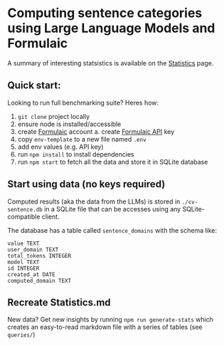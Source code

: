 # Computing sentence categories using Large Language Models and Formulaic

A summary of interesting statsistics is available on the [Statistics](/Statistics.md) page.

## Quick start:

Looking to run full benchmarking suite? Heres how:

1. `git clone` project locally
2. ensure node is installed/accessible
3. create [Formulaic](https:formulaic.app) account
   a. create [Formulaic API](https:formulaic.app/profile) key
4. copy `env-template` to a new file named `.env`
5. add env values (e.g. API key)
6. run `npm install` to install dependencies
7. run `npm start` to fetch all the data and store it in SQLite database

## Start using data (no keys required)

Computed results (aka the data from the LLMs) is stored in `./cv-sentence.db` in a SQLite file that can be accesses using any SQLite-compatible client.

The database has a table called `sentence_domains` with the schema like:

```
value TEXT
user_domain TEXT
total_tokens INTEGER
model TEXT
id INTEGER
created_at DATE
computed_domain TEXT
```

## Recreate Statistics.md

New data? Get new insights by running `npm run generate-stats` which creates an easy-to-read markdown file with a series of tables (see `queries/`)
